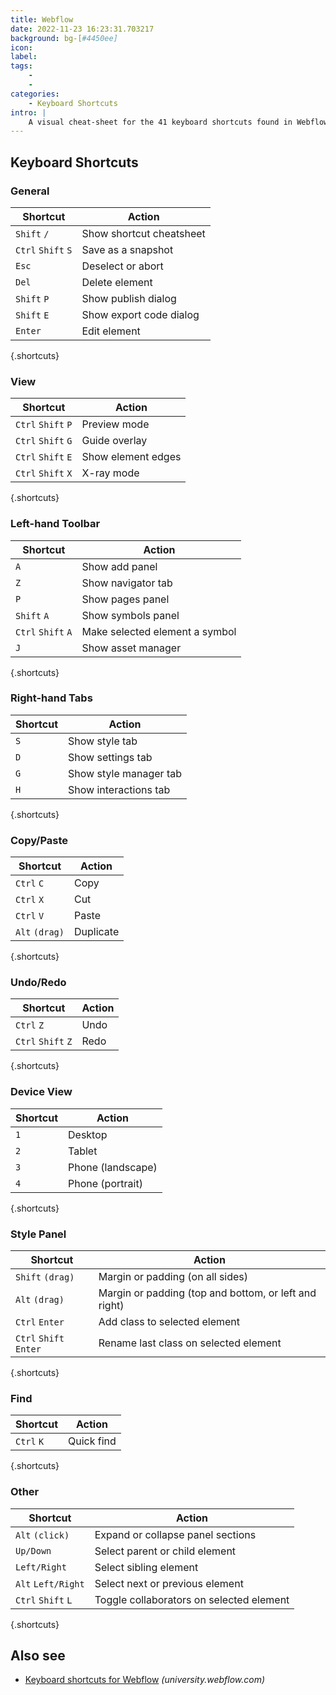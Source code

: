 ```yaml
---
title: Webflow
date: 2022-11-23 16:23:31.703217
background: bg-[#4450ee]
icon: 
label: 
tags: 
    - 
    - 
categories:
    - Keyboard Shortcuts
intro: |
    A visual cheat-sheet for the 41 keyboard shortcuts found in Webflow
---
```




Keyboard Shortcuts
------------------



### General

Shortcut | Action
---|---
`Shift` `/`  | Show shortcut cheatsheet
`Ctrl` `Shift` `S`  | Save as a snapshot
`Esc`  | Deselect or abort
`Del`  | Delete element
`Shift` `P`  | Show publish dialog
`Shift` `E`  | Show export code dialog
`Enter`  | Edit element
{.shortcuts}


### View

Shortcut | Action
---|---
`Ctrl` `Shift` `P`  | Preview mode
`Ctrl` `Shift` `G`  | Guide overlay
`Ctrl` `Shift` `E`  | Show element edges
`Ctrl` `Shift` `X`  | X-ray mode
{.shortcuts}


### Left-hand Toolbar

Shortcut | Action
---|---
`A`  | Show add panel
`Z`  | Show navigator tab
`P`  | Show pages panel
`Shift` `A`  | Show symbols panel
`Ctrl` `Shift` `A`  | Make selected element a symbol
`J`  | Show asset manager
{.shortcuts}


### Right-hand Tabs

Shortcut | Action
---|---
`S`  | Show style tab
`D`  | Show settings tab
`G`  | Show style manager tab
`H`  | Show interactions tab
{.shortcuts}


### Copy/Paste

Shortcut | Action
---|---
`Ctrl` `C`  | Copy
`Ctrl` `X`  | Cut
`Ctrl` `V`  | Paste
`Alt` `(drag)`  | Duplicate
{.shortcuts}


### Undo/Redo

Shortcut | Action
---|---
`Ctrl` `Z`  | Undo
`Ctrl` `Shift` `Z`  | Redo
{.shortcuts}


### Device View

Shortcut | Action
---|---
`1`  | Desktop
`2`  | Tablet
`3`  | Phone (landscape)
`4`  | Phone (portrait)
{.shortcuts}


### Style Panel

Shortcut | Action
---|---
`Shift` `(drag)`  | Margin or padding (on all sides)
`Alt` `(drag)`  | Margin or padding (top and bottom, or left and right)
`Ctrl` `Enter`  | Add class to selected element
`Ctrl` `Shift` `Enter`  | Rename last class on selected element
{.shortcuts}


### Find

Shortcut | Action
---|---
`Ctrl` `K`  | Quick find
{.shortcuts}


### Other

Shortcut | Action
---|---
`Alt` `(click)`  | Expand or collapse panel sections
`Up/Down`  | Select parent or child element
`Left/Right`  | Select sibling element
`Alt` `Left/Right`  | Select next or previous element
`Ctrl` `Shift` `L`  | Toggle collaborators on selected element
{.shortcuts}




Also see
--------
- [Keyboard shortcuts for Webflow](https://university.webflow.com/article/keyboard-shortcuts-in-the-webflow-designer) _(university.webflow.com)_
